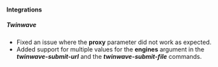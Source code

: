 
#### Integrations
##### Twinwave
- Fixed an issue where the **proxy** parameter did not work as expected.
- Added support for multiple values for the **engines** argument in the ***twinwave-submit-url*** and the ***twinwave-submit-file*** commands.

